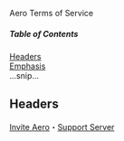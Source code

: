 Aero Terms of Service
##### Table of Contents  
[Headers](r)  
[Emphasis](#emphasis)  
...snip...    
<a name="headers"/>
## Headers

[Invite Aero](https://discord.com/api/oauth2/authorize?client_id=912627846999052328&permissions=36768832&scope=applications.commands%20bot)・[Support Server](https://discord.gg/shtMdyphkH)
